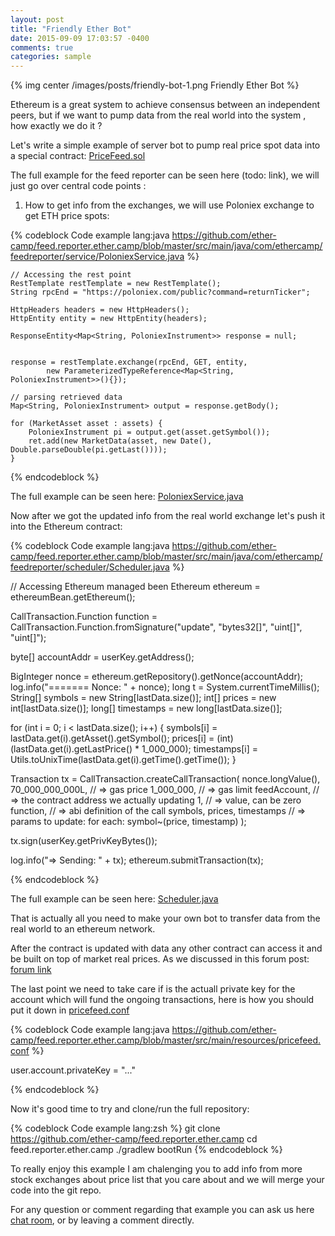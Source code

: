 ```yaml
---
layout: post
title: "Friendly Ether Bot"
date: 2015-09-09 17:03:57 -0400
comments: true
categories: sample
---
```

{% img center /images/posts/friendly-bot-1.png Friendly Ether Bot %}


Ethereum is a great system to achieve consensus between an independent peers, but if we want to pump data from the real world into the system , how exactly we do it ?

<!--more-->

Let's write a simple example of server bot to pump real price spot data into a special contract: 
[PriceFeed.sol](https://github.com/ether-camp/contracts/blob/master/PriceFeed.sol)

The full example for the feed reporter can be seen here (todo: link), we will just go over central code points : 

1.	How to get info from the exchanges, we will use Poloniex exchange to get ETH price spots: 


{% codeblock Code example lang:java https://github.com/ether-camp/feed.reporter.ether.camp/blob/master/src/main/java/com/ethercamp/feedreporter/service/PoloniexService.java %}


    // Accessing the rest point
    RestTemplate restTemplate = new RestTemplate();
    String rpcEnd = "https://poloniex.com/public?command=returnTicker";
    
    HttpHeaders headers = new HttpHeaders();
    HttpEntity entity = new HttpEntity(headers);
    
    ResponseEntity<Map<String, PoloniexInstrument>> response = null;


    response = restTemplate.exchange(rpcEnd, GET, entity,
            new ParameterizedTypeReference<Map<String, PoloniexInstrument>>(){});

    // parsing retrieved data 
    Map<String, PoloniexInstrument> output = response.getBody();

    for (MarketAsset asset : assets) {
        PoloniexInstrument pi = output.get(asset.getSymbol());
        ret.add(new MarketData(asset, new Date(), Double.parseDouble(pi.getLast())));
    }


{% endcodeblock %}

The full example can be seen here: [PoloniexService.java](https://github.com/ether-camp/feed.reporter.ether.camp/blob/master/src/main/java/com/ethercamp/feedreporter/service/PoloniexService.java)


Now after we got the updated info from the real world exchange let's push it into the Ethereum contract: 

{% codeblock Code example lang:java https://github.com/ether-camp/feed.reporter.ether.camp/blob/master/src/main/java/com/ethercamp/feedreporter/scheduler/Scheduler.java %}


// Accessing Ethereum managed been 
Ethereum ethereum = ethereumBean.getEthereum();

CallTransaction.Function function = CallTransaction.Function.fromSignature("update",
        "bytes32[]", "uint[]", "uint[]");

byte[] accountAddr = userKey.getAddress();


BigInteger nonce = ethereum.getRepository().getNonce(accountAddr);
log.info("======= Nonce: " + nonce);
long t = System.currentTimeMillis();
String[] symbols = new String[lastData.size()];
int[] prices = new int[lastData.size()];
long[] timestamps = new long[lastData.size()];

for (int i = 0; i < lastData.size(); i++) {
    symbols[i] = lastData.get(i).getAsset().getSymbol();
    prices[i] = (int) (lastData.get(i).getLastPrice() * 1_000_000);
    timestamps[i] = Utils.toUnixTime(lastData.get(i).getTime().getTime());
}


Transaction tx = CallTransaction.createCallTransaction(
        nonce.longValue(),
        70_000_000_000L, // => gas price
        1_000_000,       // => gas limit
        feedAccount,     // => the contract address we actually updating
        1,               // => value,  can be zero
        function,        // => abi definition of the call
        symbols, prices, timestamps // => params to update: for each: symbol~(price, timestamp)
);

tx.sign(userKey.getPrivKeyBytes());

log.info("=> Sending: " + tx);
ethereum.submitTransaction(tx);

{% endcodeblock %}


The full example can be seen here: [Scheduler.java](https://github.com/ether-camp/feed.reporter.ether.camp/blob/master/src/main/java/com/ethercamp/feedreporter/scheduler/Scheduler.java)

That is actually all you need to make your own bot to transfer data from the real world to an ethereum network.

After the contract is updated with data any other contract can access it and be built on top of market real prices. As we discussed in this forum post: [forum link](http://forum.ethereum.org/discussion/3417/ask-%CE%9E-community-what-do-you-think-of-our-new-smart-contract-pricefeed)


The last point we need to take care if is the actuall private key 
for the account which will fund the ongoing transactions, 
here is how you should put it down in  [pricefeed.conf](https://github.com/ether-camp/feed.reporter.ether.camp/blob/master/src/main/resources/pricefeed.conf)

{% codeblock Code example lang:java https://github.com/ether-camp/feed.reporter.ether.camp/blob/master/src/main/resources/pricefeed.conf %}

user.account.privateKey = "..."

{% endcodeblock %}

 
Now it's good time to try and clone/run the full repository: 

{% codeblock Code example lang:zsh %}
git clone https://github.com/ether-camp/feed.reporter.ether.camp
cd feed.reporter.ether.camp
./gradlew bootRun
{% endcodeblock %}

To really enjoy this example I am chalenging you to add info 
from more stock exchanges about price list that you care about
and we will merge your code into the git repo.

For any question or comment regarding that example you can ask us here [chat room](https://gitter.im/ethereum/ethereumj), or by leaving a comment directly.


